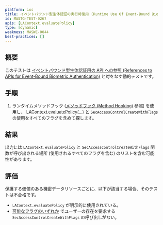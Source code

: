 ```yaml
---
platform: ios
title: イベントバウンド型生体認証の実行時使用 (Runtime Use Of Event-Bound Biometric Authentication)
id: MASTG-TEST-0267
apis: [LAContext.evaluatePolicy]
type: [dynamic]
weakness: MASWE-0044
best-practices: []
---
```


## 概要

このテストは [イベントバウンド型生体認証用の API への参照 (References to APIs for Event-Bound Biometric Authentication)](MASTG-TEST-0266.md) と対をなす動的テストです。

## 手順

1. ランタイムメソッドフック ([メソッドフック (Method Hooking)](../../../techniques/ios/MASTG-TECH-0095.md) 参照) を使用し、 [LAContext.evaluatePolicy(...)](https://developer.apple.com/documentation/localauthentication/lacontext/evaluatepolicy(_:localizedreason:reply:)) と [`SecAccessControlCreateWithFlags`](https://developer.apple.com/documentation/security/secaccesscontrolcreatewithflags(_:_:_:_:)) の使用をすべてのフラグを含めて探します。

## 結果

出力には `LAContext.evaluatePolicy` と `SecAccessControlCreateWithFlags` 関数が呼び出される場所 (使用されるすべてのフラグを含む) のリストを含む可能性があります。

## 評価

保護する価値のある機密データリソースごとに、以下が該当する場合、そのテストは不合格です。

- `LAContext.evaluatePolicy` が明示的に使用されている。
- [可能なフラグのいずれか](https://developer.apple.com/documentation/security/secaccesscontrolcreateflags) でユーザーの存在を要求する `SecAccessControlCreateWithFlags` の呼び出しがない。
